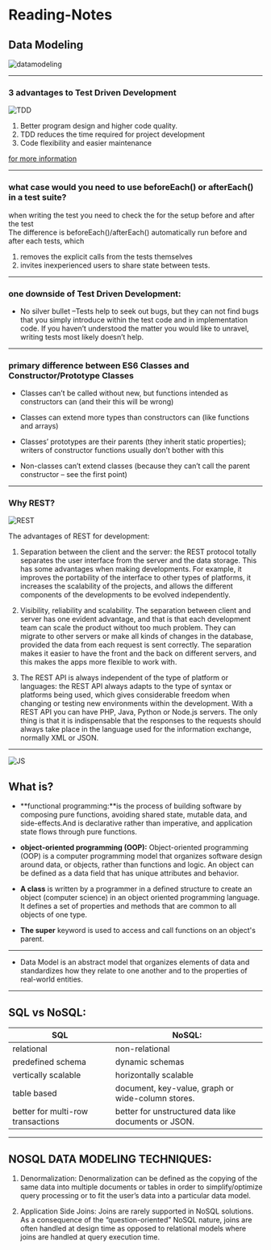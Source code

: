 # Reading-Notes 

## Data Modeling

![datamodeling](https://dataedo.com/asset/img/banners/blog/modeling_techniques.png)

_________________________________

### 3 advantages to Test Driven Development
![TDD](https://codica-images-staging.s3.eu-central-1.amazonaws.com/c3cb64e3ac2d4eae89002e0ccc5789dd.png)

1. Better program design and higher code quality.
2. TDD reduces the time required for project development
3. Code flexibility and easier maintenance


[for more information](https://www.codica.com/blog/test-driven-development-benefits/)

___________________________________

### what case would you need to use beforeEach() or afterEach() in a test suite?

when writing the test you need to check the for the setup before and after the test  
The difference is beforeEach()/afterEach() automatically run before and after each tests, which 
1. removes the explicit calls from the tests themselves
2. invites inexperienced users to share state between tests.
_______________________________

###  one downside of Test Driven Development:
* No silver bullet –Tests help to seek out bugs, but they can not find bugs that you simply introduce within the test code and in implementation code. If you haven’t understood the matter you would like to unravel, writing tests most likely doesn’t help.

__________________________________

### primary difference between ES6 Classes and Constructor/Prototype Classes

* Classes can’t be called without new, but functions intended as constructors can (and their this will be wrong)

* Classes can extend more types than constructors can (like functions and arrays)

* Classes’ prototypes are their parents (they inherit static properties); writers of constructor functions usually don’t bother with this

* Non-classes can’t extend classes (because they can’t call the parent constructor – see the first point)

_________________________________

### Why REST? 

![REST](https://lh3.googleusercontent.com/A2bb3UwAu4u9UU1q9FdUgZ9MAfnain306RndVW7sRXWumQ0FVVM4XhGDRTtr0YYDSBULrewxtAqKdmZUPFUKXF2g6NY3fCg2vLGyLZxaFIpOJ5Oi8MzLgiNyJIJwsIyq2RRCabkp)

The advantages of REST for development:

1. Separation between the client and the server: the REST protocol totally separates the user interface from the server and the data storage. This has some advantages when making developments. For example, it improves the portability of the interface to other types of platforms, it increases the scalability of the projects, and allows the different components of the developments to be evolved independently.

2. Visibility, reliability and scalability. The separation between client and server has one evident advantage, and that is that each development team can scale the product without too much problem. They can migrate to other servers or make all kinds of changes in the database, provided the data from each request is sent correctly. The separation makes it easier to have the front and the back on different servers, and this makes the apps more flexible to work with.

3. The REST API is always independent of the type of platform or languages: the REST API always adapts to the type of syntax or platforms being used, which gives considerable freedom when changing or testing new environments within the development. With a REST API you can have PHP, Java, Python or Node.js servers. The only thing is that it is indispensable that the responses to the requests should always take place in the language used for the information exchange, normally XML or JSON. 

________________________

![JS](https://hackernoon.com/hn-images/1*bxEkHw1xewxOFjmGunb-Cw.png)

## What is?

* **functional programming:**is the process of building software by composing pure functions, avoiding shared state, mutable data, and side-effects.And is declarative rather than imperative, and application state flows through pure functions.

* **object-oriented programming (OOP):** Object-oriented programming (OOP) is a computer programming model that organizes software design around data, or objects, rather than functions and logic. An object can be defined as a data field that has unique attributes and behavior.

*  **A class** is written by a programmer in a defined structure to create an object (computer science) in an object oriented programming language. It defines a set of properties and methods that are common to all objects of one type.

* **The super** keyword is used to access and call functions on an object's parent.


_____________________________

* Data Model is an abstract model that organizes elements of data and standardizes how they relate to one another and to the properties of real-world entities.


___________________________

## SQL vs NoSQL:

|  SQL     |  NoSQL: |
| ----------- | ----------- |
| relational      | non-relational      |
| predefined schema | dynamic schemas      |
| vertically scalable   | horizontally scalable      |
| table based   | document, key-value, graph or wide-column stores.        |
| better for multi-row transactions   | better for unstructured data like documents or JSON.        |


______________________________________


## NOSQL DATA MODELING TECHNIQUES:

1. Denormalization: Denormalization can be defined as the copying of the same data into multiple documents or tables in order to simplify/optimize query processing or to fit the user’s data into a particular data model.

2. Application Side Joins: Joins are rarely supported in NoSQL solutions. As a consequence of the “question-oriented” NoSQL nature, joins are often handled at design time as opposed to relational models where joins are handled at query execution time.

